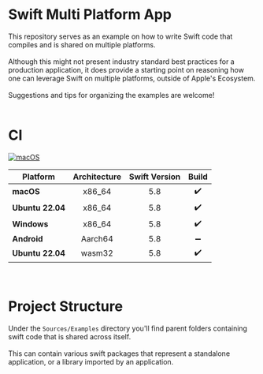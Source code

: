 # Swift Multi Platform App

This repository serves as an example on how to write Swift code that compiles and is shared on multiple platforms.
<br/> <br/>
Although this might not present industry standard best practices for a production application, it does provide a starting point on reasoning how one can leverage Swift on multiple platforms, outside of Apple's Ecosystem.
<br/> <br/>
Suggestions and tips for organizing the examples are welcome!
<br/> <br/>

# CI 
[![macOS](https://github.com/hggz/SwiftMultiPlatform/actions/workflows/main.yml/badge.svg)](https://github.com/hggz/SwiftMultiPlatform/actions/workflows/main.yml)

| Platform | **Architecture** | **Swift Version** | **Build** |
|---|:---:|:---:|:---:|
| **macOS**        | x86_64 | 5.8 | :heavy_check_mark: |
| **Ubuntu 22.04** | x86_64 | 5.8 | :heavy_check_mark: |
| **Windows** | x86_64 | 5.8 | :heavy_check_mark: |
| **Android** | Aarch64 | 5.8 | :heavy_minus_sign: |
| **Ubuntu 22.04** | wasm32 | 5.8 | :heavy_check_mark: |

<br/>

# Project Structure

Under the `Sources/Examples` directory you'll find parent folders containing swift code that is shared across itself. 
<br/> <br/>
This can contain various swift packages that represent a standalone application, or a library imported by an application.
